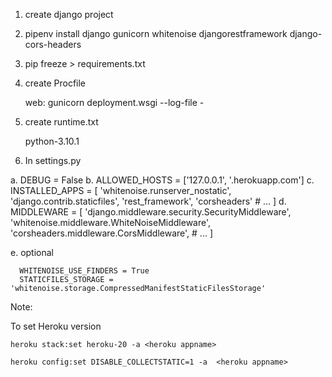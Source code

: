1. create django project

2. pipenv install django gunicorn whitenoise djangorestframework django-cors-headers

3. pip freeze > requirements.txt

4. create Procfile

   web: gunicorn deployment.wsgi --log-file -

5. create runtime.txt

   python-3.10.1 

6. In settings.py

  a. DEBUG = False
  b. ALLOWED_HOSTS = ['127.0.0.1', '.herokuapp.com']
  c. INSTALLED_APPS = [
    	'whitenoise.runserver_nostatic',
    	'django.contrib.staticfiles',
      'rest_framework',
      'corsheaders'
   	# ...
	] 
  d. MIDDLEWARE = [
 	'django.middleware.security.SecurityMiddleware',
 	'whitenoise.middleware.WhiteNoiseMiddleware',
   'corsheaders.middleware.CorsMiddleware',
 	# ...
	]

   e. optional 
 
      WHITENOISE_USE_FINDERS = True
      STATICFILES_STORAGE = 'whitenoise.storage.CompressedManifestStaticFilesStorage'



Note:

To set Heroku version 

    heroku stack:set heroku-20 -a <heroku appname>

    heroku config:set DISABLE_COLLECTSTATIC=1 -a  <heroku appname>